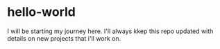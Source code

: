 # hello-world
I will be starting my journey here. I'll always kkep this repo updated with details on new projects that i'll work on.
